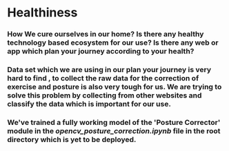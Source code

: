 # Healthiness

### How We cure ourselves in our home? Is there any healthy technology based ecosystem for our use? Is there any web or app which plan your journey according to your health?
### Data set which we are using in our plan your journey is very hard to find , to collect the raw data for the correction of exercise and posture is also very tough for us. We are trying to solve this problem by collecting from other websites and classify the data which is important for our use.

### We've trained a fully working model of the 'Posture Corrector' module in the ***opencv_posture_correction.ipynb*** file in the root directory which is yet to be deployed.
